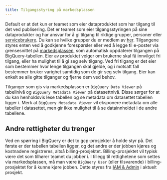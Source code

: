 ```yaml
---
title: Tilgangsstyring på markedsplassen
---
```

Default er at det kun er teamet som eier dataproduktet som har tilgang til det ved publisering.
Det er teamet som eier tilgangsstyringen på sine dataprodukter og har ansvar for å gi tilgang til riktige grupper, personer eller [servicebrukere](../konsumere/tilgang.md). 
Du kan se hvilke grupper du er medlem av [her](https://groups.google.com/my-groups). 
Tilgangene styres enten ved å godkjenne forespørsler eller ved å legge til e-poster via grensesnittet på [markedsplassen](https://data.intern.nav.no), som automatisk oppdaterer tilgangen på BigQuery-tabellen. 
Eier av produktet velger om brukerne skal få innvilget fri tilgang, eller ha mulighet til å gi seg selv tilgang. 
Ved fri tilgang er det eier som bestemmer hvor lenge tilgangen skal gjelde, og i motsatt fall bestemmer bruker varighet samtidig som de gir seg selv tilgang. 
Eier kan enkelt se alle gitte tilganger og fjerne dem ved behov.

Tilganger som gis via markedsplassen er `BigQuery Data Viewer` på tabellnivå og `BigQuery Metadata Viewer` på datasettnivå. Disse sørger for at du kan henholdsvis lese tabellen og se metadata om datasettet tabellen ligger i. Merk at `BigQuery Metadata Viewer` vil eksponere metadata om alle tabeller i datasettet, men gir ikke mulighet til å se datainnholdet i de andre tabellene.

## Andre rettigheter du trenger

Ved en spørring i BigQuery er det to gcp-prosjekter å holde styr på. 
Det første er der tabellen tabellen ligger, og det andre er der jobben kjøres og kostnadene registreres, altså billing-prosjektet. 
Billing-prosjektet vil typisk være det som tilhører teamet du jobber i. 
I tillegg til rettighetene som settes via markedsplassen, må man være `BigQuery User` (eller tilsvarende) i billing-prosjektet for å kunne kjøre jobben. 
Dette styres fra [IAM & Admin](https://console.cloud.google.com/iam-admin) i aktuelt prosjekt.    